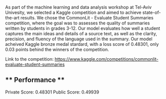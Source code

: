As part of the machine learning and data analysis workshop at Tel-Aviv Univesity, we selected a Kaggle competition and aimed to achieve state-of-the-art results.
We chose the CommonLit - Evaluate Student Summaries competition, where the goal was to assesses the quality of summaries written by students in grades 3-12. Our model evaluates how well a student captures the main ideas and details of a source text, as well as the clarity, precision, and fluency of the language used in the summary.
Our model acheived Kaggle bronze medal stardard, with a loss score of 0.48301, only 0.03 points behind the winners of the competition.

Link to the competition: https://www.kaggle.com/competitions/commonlit-evaluate-student-summaries

## ** Performance **
Private Score: 0.48301
Public Score: 0.49939
